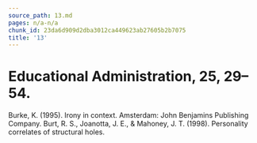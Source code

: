 ```yaml
---
source_path: 13.md
pages: n/a-n/a
chunk_id: 23da6d909d2dba3012ca449623ab27605b2b7075
title: '13'
---
```

# Educational Administration, 25, 29–54.

Burke, K. (1995). Irony in context. Amsterdam: John Benjamins Publishing Company. Burt, R. S., Joanotta, J. E., & Mahoney, J. T. (1998). Personality correlates of structural holes.
